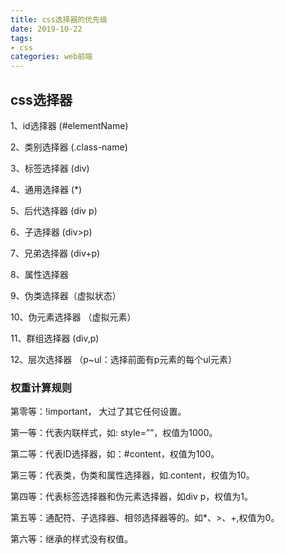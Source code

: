 ```yaml
---
title: css选择器的优先级
date: 2019-10-22
tags:
- css
categories: web前端
---
```


## css选择器
1、id选择器 (#elementName)

2、类别选择器 (.class-name)

3、标签选择器 (div) 

4、通用选择器 (*)

5、后代选择器 (div p)

6、子选择器 (div>p)

7、兄弟选择器 (div+p)

8、属性选择器

9、伪类选择器（虚拟状态）

10、伪元素选择器 （虚拟元素）

11、群组选择器 (div,p)

12、层次选择器 （p~ul：选择前面有p元素的每个ul元素）

### 权重计算规则

第零等：!important， 大过了其它任何设置。

第一等：代表内联样式，如: style=””，权值为1000。

第二等：代表ID选择器，如：#content，权值为100。

第三等：代表类，伪类和属性选择器，如.content，权值为10。

第四等：代表标签选择器和伪元素选择器，如div p，权值为1。

第五等：通配符、子选择器、相邻选择器等的。如*、>、+,权值为0。

第六等：继承的样式没有权值。
